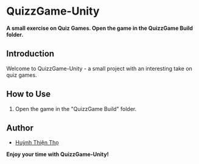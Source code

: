 # QuizzGame-Unity

**A small exercise on Quiz Games. Open the game in the QuizzGame Build folder.**

## Introduction
Welcome to QuizzGame-Unity - a small project with an interesting take on quiz games.

## How to Use
1. Open the game in the "QuizzGame Build" folder.

## Author
- [Huỳnh Thiện Thọ](https://github.com/Thientho123)

**Enjoy your time with QuizzGame-Unity!**
